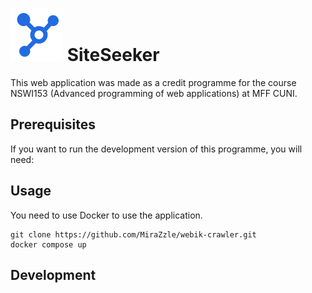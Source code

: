 # ![alt text](_static/icon1.svg) SiteSeeker

This web application was made as a credit programme for the course NSWI153 (Advanced programming of web applications) at MFF CUNI.

## Prerequisites

If you want to run the development version of this programme, you will need:

## Usage

You need to use Docker to use the application.

```
git clone https://github.com/MiraZzle/webik-crawler.git
docker compose up
```

## Development
